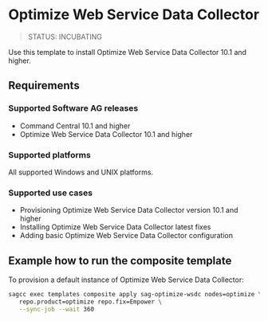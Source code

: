<!-- Copyright 2013 - 2018 Software AG, Darmstadt, Germany and/or its licensors

   SPDX-License-Identifier: Apache-2.0

    Licensed under the Apache License, Version 2.0 (the "License");
    you may not use this file except in compliance with the License.
    You may obtain a copy of the License at

        http://www.apache.org/licenses/LICENSE-2.0

    Unless required by applicable law or agreed to in writing, software
    distributed under the License is distributed on an "AS IS" BASIS,
     WITHOUT WARRANTIES OR CONDITIONS OF ANY KIND, either express or implied.
     See the License for the specific language governing permissions and

     limitations under the License.                                                  

-->

# Optimize Web Service Data Collector

> STATUS: INCUBATING

Use this template to install Optimize Web Service Data Collector 10.1 and higher.

## Requirements

### Supported Software AG releases

* Command Central 10.1 and higher
* Optimize Web Service Data Collector 10.1 and higher

### Supported platforms

All supported Windows and UNIX platforms.

### Supported use cases

* Provisioning Optimize Web Service Data Collector version 10.1 and higher
* Installing Optimize Web Service Data Collector latest fixes
* Adding basic Optimize Web Service Data Collector configuration

## Example how to run the composite template

To provision a default instance of Optimize Web Service Data Collector:

```bash
sagcc exec templates composite apply sag-optimize-wsdc nodes=optimize \
   repo.product=optimize repo.fix=Empower \
   --sync-job --wait 360
```